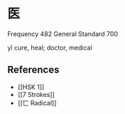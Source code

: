 # 医
Frequency 482
General Standard 700

yī
cure, heal; doctor, medical

## References
- [[HSK 1]]
- [[7 Strokes]]
- [[匸 Radical]]